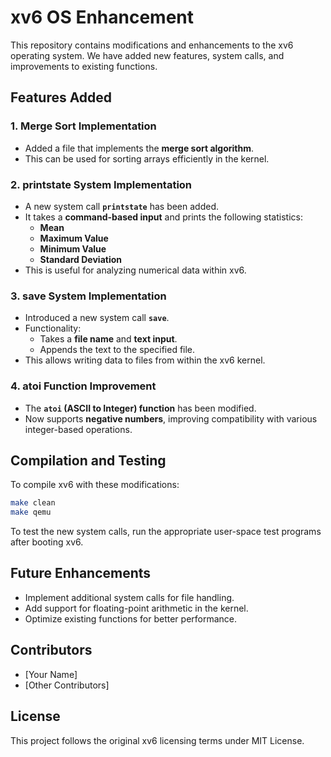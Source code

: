 # xv6 OS Enhancement

This repository contains modifications and enhancements to the xv6 operating system. We have added new features, system calls, and improvements to existing functions.

## Features Added

### 1. **Merge Sort Implementation**
- Added a file that implements the **merge sort algorithm**.
- This can be used for sorting arrays efficiently in the kernel.

### 2. **printstate System Implementation**
- A new system call **`printstate`** has been added.
- It takes a **command-based input** and prints the following statistics:
  - **Mean**
  - **Maximum Value**
  - **Minimum Value**
  - **Standard Deviation**
- This is useful for analyzing numerical data within xv6.

### 3. **save System Implementation**
- Introduced a new system call **`save`**.
- Functionality:
  - Takes a **file name** and **text input**.
  - Appends the text to the specified file.
- This allows writing data to files from within the xv6 kernel.

### 4. **atoi Function Improvement**
- The **`atoi` (ASCII to Integer) function** has been modified.
- Now supports **negative numbers**, improving compatibility with various integer-based operations.

## Compilation and Testing
To compile xv6 with these modifications:
```sh
make clean
make qemu
```
To test the new system calls, run the appropriate user-space test programs after booting xv6.

## Future Enhancements
- Implement additional system calls for file handling.
- Add support for floating-point arithmetic in the kernel.
- Optimize existing functions for better performance.

## Contributors
- [Your Name]
- [Other Contributors]

## License
This project follows the original xv6 licensing terms under MIT License.

